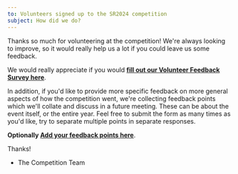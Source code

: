 ```yaml
---
to: Volunteers signed up to the SR2024 competition
subject: How did we do?
---
```


Thanks so much for volunteering at the competition! We're always looking to improve, so it would really help us a lot if you could leave us some feedback.

We would really appreciate if you would **[fill out our Volunteer Feedback Survey here](https://forms.gle/MvzoqyBDKJNHefaD9)**.

In addition, if you'd like to provide more specific feedback on more general aspects of how the competition went, we're collecting feedback points which we'll collate and discuss in a future meeting. These can be about the event itself, or the entire year. Feel free to submit the form as many times as you'd like, try to separate multiple points in separate responses.

**Optionally [Add your feedback points here](https://forms.gle/fgxgsWpycZX8ijgs9)**.

Thanks!

- The Competition Team
